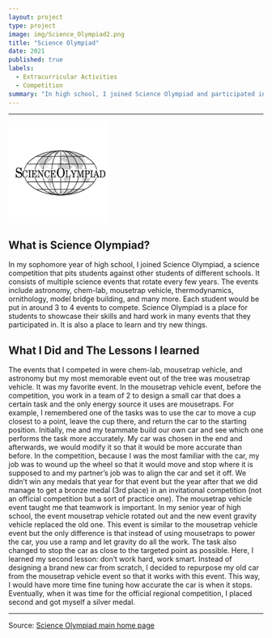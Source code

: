 ```yaml
---
layout: project
type: project
image: img/Science_Olympiad2.png
title: "Science Olympiad"
date: 2021
published: true
labels:
  - Extracurricular Activities
  - Competition
summary: "In high school, I joined Science Olympiad and participated in many events."
---
```


<hr>
<img width="200px" 
     class="rounded float-start pe-4" 
     src="../img/Science_Olympiad2.png" >

## What is Science Olympiad?
In my sophomore year of high school, I joined Science Olympiad, a science competition that pits students against other students of different schools. It consists of multiple science events that rotate every few years. The events include astronomy, chem-lab, mousetrap vehicle, thermodynamics, ornithology, model bridge building, and many more. Each student would be put in around 3 to 4 events to compete. Science Olympiad is a place for students to showcase their skills and hard work in many events that they participated in. It is also a place to learn and try new things.
## What I Did and The Lessons I learned
The events that I competed in were chem-lab, mousetrap vehicle, and astronomy but my most memorable event out of the tree was mousetrap vehicle. It was my favorite event. In the mousetrap vehicle event, before the competition, you work in a team of 2 to design a small car that does a certain task and the only energy source it uses are mousetraps. For example, I remembered one of the tasks was to use the car to move a cup closest to a point, leave the cup there, and return the car to the starting position. Initially, me and my teammate build our own car and see which one performs the task more accurately. My car was chosen in the end and afterwards, we would modify it so that it would be more accurate than before. In the competition, because I was the most familiar with the car, my job was to wound up the wheel so that it would move and stop where it is supposed to and my partner’s job was to align the car and set it off. We didn’t win any medals that year for that event but the year after that we did manage to get a bronze medal (3rd place) in an invitational competition (not an official competition but a sort of practice one). The mousetrap vehicle event taught me that teamwork is important.
In my senior year of high school, the event mousetrap vehicle rotated out and the new event gravity vehicle replaced the old one. This event is similar to the mousetrap vehicle event but the only difference is that instead of using mousetraps to power the car, you use a ramp and let gravity do all the work. The task also changed to stop the car as close to the targeted point as possible. Here, I learned my second lesson: don’t work hard, work smart. Instead of designing a brand new car from scratch, I decided to repurpose my old car from the mousetrap vehicle event so that it works with this event. This way, I would have more time fine tuning how accurate the car is when it stops. Eventually, when it was time for the official regional competition, I placed second and got myself a silver medal.

	
<hr>

Source: [Science Olympiad main home page](https://www.soinc.org)